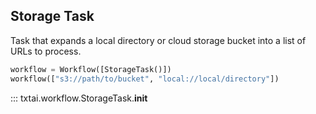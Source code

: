 ## Storage Task

Task that expands a local directory or cloud storage bucket into a list of URLs to process.

```python
workflow = Workflow([StorageTask()])
workflow(["s3://path/to/bucket", "local://local/directory"])
```

::: txtai.workflow.StorageTask.__init__
